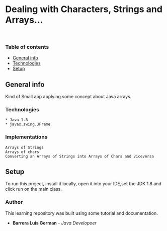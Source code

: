 
# <h1>Dealing with Characters, Strings and Arrays...</h1>

<br/>

### Table of contents
* [General info](#general-info)
* [Technologies](#technologies)
* [Setup](#setup)

## General info
Kind of Small app applying some concept about Java arrays.

### Technologies 


````
* Java 1.8
* javax.swing.JFrame 
````
### Implementations

````
Arrays of Strings
Arrays of chars
Converting an Arrays of Strings into Arrays of Chars and viceversa

````

## Setup
To run this project, install it locally, open it into your IDE,set the JDK 1.8 and click run on the main class.


### Author
This learning repository was built using some tutorial and documentation.

* **Barrera Luis German**  - *Java Developoer*
